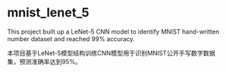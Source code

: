 # mnist_lenet_5

This project built up a LeNet-5 CNN model to identify MNIST hand-written number dataset and reached 99% accuracy.

本项目基于LeNet-5模型结构训练CNN模型用于识别MNIST公开手写数字数据集，预测准确率达到95%。
